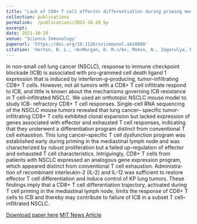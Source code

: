 ```yaml
---
title: "Lack of CD8+ T cell effector differentiation during priming mediates checkpoint blockade resistance in non–small cell lung cancer"
collection: publications
permalink:	/publications/2021-10-29_kp
excerpt: 
date: 2021-10-29
venue: 'Science Immunology'
paperurl: 'https://doi.org/10.1126/sciimmunol.abi8800'
citation: 'Horton, B. L., <b>Morgan, D. M.</b>, Momin, N., Zagorulya, M., Torres-Meija, E., Bhandakar, V., Wittrup, K. D., Love, J. C., Spranger, S. (2021). &quot;Lack of CD8+ T cell effector differentiation during priming mediates checkpoint blockade resistance in non–small cell lung cancer.&quot; <i>Science Immunology </i>. <b> 6 </b> abi8800 (2021).'
---
```

In non–small cell lung cancer (NSCLC), response to immune checkpoint blockade (ICB) is associated with pro-grammed cell death ligand 1 expression that is induced by interferon-g–producing, tumor-infiltrating CD8+ T cells. However, not all tumors with a CD8+ T cell infiltrate respond to ICB, and little is known about the mechanisms governing ICB resistance in T cell–infiltrated NSCLC. We used an orthotopic NSCLC mouse model to study ICB- refractory CD8+ T cell responses. Single-cell RNA sequencing of the NSCLC mouse tumors revealed that lung cancer– specific tumor-infiltrating CD8+ T cells exhibited clonal expansion but lacked expression of genes associated with effector and exhausted T cell responses, indicating that they underwent a differentiation program distinct from conventional T cell exhaustion. This lung cancer–specific T cell dysfunction program was established early during priming in the mediastinal lymph node and was characterized by robust proliferation but a failed up-regulation of effector and exhausted T cell characteristics. Intriguingly, CD8+ T cells from patients with NSCLC expressed an analogous gene expression program, which appeared distinct from conventional T cell exhaustion. Administra-tion of recombinant interleukin-2 (IL-2) and IL-12 was sufficient to restore effector T cell differentiation and induce control of KP lung tumors. These findings imply that a CD8+ T cell differentiation trajectory, activated during T cell priming in the mediastinal lymph node, limits the response of CD8+ T cells to ICB and thereby may contribute to failure of ICB in a subset T cell–infiltrated NSCLC.

[Download paper here](http://duncanmorgan.github.io/files/sciimmunol.abi8800.pdf)
[MIT News Article](https://biology.mit.edu/news/news-brief-differences-in-t-cells-determine-resistance-to-cancer-therapy/?fbclid=IwAR3YSQ-zGdSRUv8H294mSKc8HYKEBMmwj4e9zQQTx4SU86hYCdJwtddn4FM)
